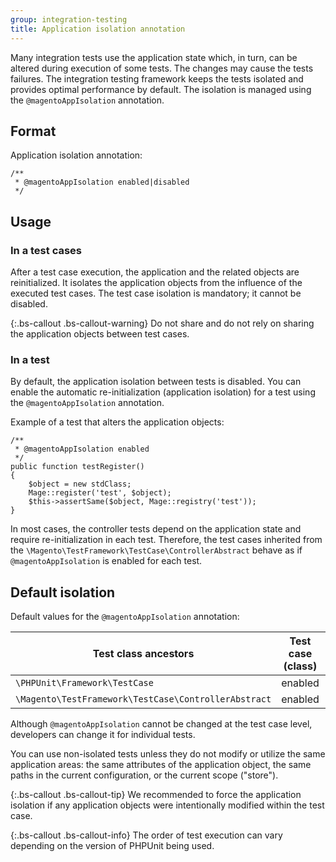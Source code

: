 ```yaml
---
group: integration-testing
title: Application isolation annotation
---
```


Many integration tests use the application state which, in turn, can be altered during execution of some tests.
The changes may cause the tests failures.
The integration testing framework keeps the tests isolated and provides optimal performance by default.
The isolation is managed using the `@magentoAppIsolation` annotation.

## Format

Application isolation annotation:

```php?start_inline=1
/**
 * @magentoAppIsolation enabled|disabled
 */
```

## Usage

### In a test cases

After a test case execution, the application and the related objects are reinitialized.
It isolates the application objects from the influence of the executed test cases.
The test case isolation is mandatory; it cannot be disabled.

{:.bs-callout .bs-callout-warning}
Do not share and do not rely on sharing the application objects between test cases.

### In a test

By default, the application isolation between tests is disabled.
You can enable the automatic re-initialization (application isolation) for a test using the `@magentoAppIsolation` annotation.

Example of a test that alters the application objects:

```php?start_inline=1
/**
 * @magentoAppIsolation enabled
 */
public function testRegister()
{
    $object = new stdClass;
    Mage::register('test', $object);
    $this->assertSame($object, Mage::registry('test'));
}
```

In most cases, the controller tests depend on the application state and require re-initialization in each test.
Therefore, the test cases inherited from the `\Magento\TestFramework\TestCase\ControllerAbstract` behave as if `@magentoAppIsolation` is enabled for each test.

## Default isolation

Default values for the `@magentoAppIsolation` annotation:

Test class ancestors                                 | Test case (class) | Test (method)
-----------------------------------------------------|-------------------|--------------
`\PHPUnit\Framework\TestCase`                        | enabled           | disabled
`\Magento\TestFramework\TestCase\ControllerAbstract` | enabled           | enabled

Although `@magentoAppIsolation` cannot be changed at the test case level, developers can change it for individual tests.

You can use non-isolated tests unless they do not modify or utilize the same application areas: the same attributes of the application object, the same paths in the current configuration, or the current scope ("store").

{:.bs-callout .bs-callout-tip}
We recommended to force the application isolation if any application objects were intentionally modified within the test case.

{:.bs-callout .bs-callout-info}
The order of test execution can vary depending on the version of PHPUnit being used.